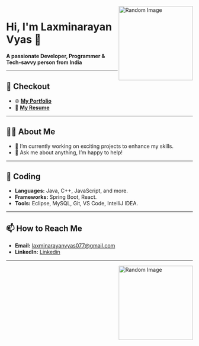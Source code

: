 <img align="right" alt="Random Image" width="200px" src="https://unsplash.com/photos/turned-on-gray-laptop-computer-XJXWbfSo2f0" />

# Hi, I'm Laxminarayan Vyas 👋

**A passionate Developer, Programmer & Tech-savvy person from India**

---

## 📄 Checkout

- 🌐 [**My Portfolio**](https://laxminarayanvyas.github.io/resume/)   
- 📄 [**My Resume**](https://drive.google.com/file/d/1M99mvMId0o6H7VyCeHLJQU0KitztfOrJ/view?usp=drive_link)  

---

## 👨‍💻 About Me

- 🔭 I’m currently working on exciting projects to enhance my skills.
- 💬 Ask me about anything, I’m happy to help!

---

## 🚀 Coding

- **Languages:** Java, C++, JavaScript, and more.
- **Frameworks:** Spring Boot, React.
- **Tools:** Eclipse, MySQL, Git, VS Code, IntelliJ IDEA.

---


## 📫 How to Reach Me

- **Email:** laxminarayanvyas077@gmail.com  
- **LinkedIn:** [Linkedin](https://www.linkedin.com/in/laxminarayan-vyas-a190101b9/)  

---

<img align="right" alt="Random Image" width="200px" src="https://unsplash.com/photos/digital-code-number-abstract-background-represent-coding-technology-and-programming-languages-B7PClvzYtkU" />


